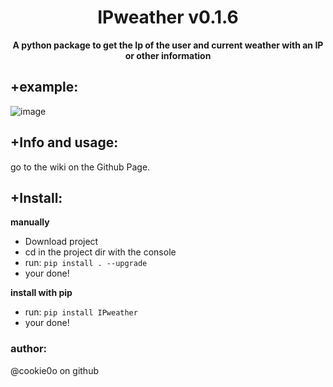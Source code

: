 <div align=center>
  
  # IPweather v0.1.6
  
  **A python package to get the Ip of the user and current weather with an IP or other information**
</div>

## +example:
![image](https://user-images.githubusercontent.com/81589649/178151640-464aa9a9-4993-4ca5-9805-3a2cfc7dd3a0.png)

## +Info and usage:
go to the wiki on the Github Page.

## +Install:
**manually**
- Download project
- cd in the project dir with the console
- run: `pip install . --upgrade`
- your done!

**install with pip**
- run: `pip install IPweather`
- your done!


### author:
@cookie0o on github
